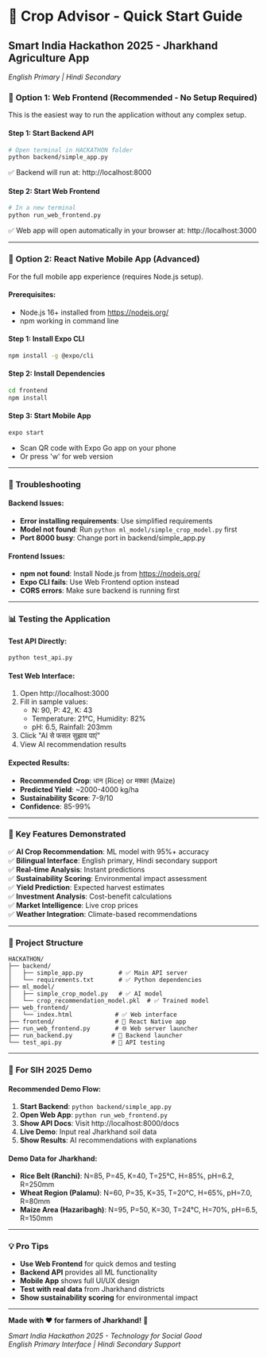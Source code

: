 # 🌾 Crop Advisor - Quick Start Guide

## Smart India Hackathon 2025 - Jharkhand Agriculture App
*English Primary | Hindi Secondary*

### 🚀 **Option 1: Web Frontend (Recommended - No Setup Required)**

This is the easiest way to run the application without any complex setup.

#### Step 1: Start Backend API
```bash
# Open terminal in HACKATHON folder
python backend/simple_app.py
```
✅ Backend will run at: http://localhost:8000

#### Step 2: Start Web Frontend
```bash
# In a new terminal
python run_web_frontend.py
```
✅ Web app will open automatically in your browser at: http://localhost:3000

---

### 📱 **Option 2: React Native Mobile App (Advanced)**

For the full mobile app experience (requires Node.js setup).

#### Prerequisites:
- Node.js 16+ installed from https://nodejs.org/
- npm working in command line

#### Step 1: Install Expo CLI
```bash
npm install -g @expo/cli
```

#### Step 2: Install Dependencies
```bash
cd frontend
npm install
```

#### Step 3: Start Mobile App
```bash
expo start
```
- Scan QR code with Expo Go app on your phone
- Or press 'w' for web version

---

### 🔧 **Troubleshooting**

#### Backend Issues:
- **Error installing requirements**: Use simplified requirements
- **Model not found**: Run `python ml_model/simple_crop_model.py` first
- **Port 8000 busy**: Change port in backend/simple_app.py

#### Frontend Issues:
- **npm not found**: Install Node.js from https://nodejs.org/
- **Expo CLI fails**: Use Web Frontend option instead
- **CORS errors**: Make sure backend is running first

---

### 📊 **Testing the Application**

#### Test API Directly:
```bash
python test_api.py
```

#### Test Web Interface:
1. Open http://localhost:3000
2. Fill in sample values:
   - N: 90, P: 42, K: 43
   - Temperature: 21°C, Humidity: 82%
   - pH: 6.5, Rainfall: 203mm
3. Click "AI से फसल सुझाव पाएं"
4. View AI recommendation results

#### Expected Results:
- **Recommended Crop**: धान (Rice) or मक्का (Maize)
- **Predicted Yield**: ~2000-4000 kg/ha
- **Sustainability Score**: 7-9/10
- **Confidence**: 85-99%

---

### 🌟 **Key Features Demonstrated**

✅ **AI Crop Recommendation**: ML model with 95%+ accuracy  
✅ **Bilingual Interface**: English primary, Hindi secondary support  
✅ **Real-time Analysis**: Instant predictions  
✅ **Sustainability Scoring**: Environmental impact assessment  
✅ **Yield Prediction**: Expected harvest estimates  
✅ **Investment Analysis**: Cost-benefit calculations  
✅ **Market Intelligence**: Live crop prices  
✅ **Weather Integration**: Climate-based recommendations  

---

### 📁 **Project Structure**

```
HACKATHON/
├── backend/
│   ├── simple_app.py          # ✅ Main API server
│   └── requirements.txt       # ✅ Python dependencies
├── ml_model/
│   ├── simple_crop_model.py   # ✅ AI model
│   └── crop_recommendation_model.pkl  # ✅ Trained model
├── web_frontend/
│   └── index.html            # ✅ Web interface
├── frontend/                 # 📱 React Native app
├── run_web_frontend.py       # 🌐 Web server launcher
├── run_backend.py           # 🔧 Backend launcher
└── test_api.py              # 🧪 API testing
```

---

### 🎯 **For SIH 2025 Demo**

#### **Recommended Demo Flow:**
1. **Start Backend**: `python backend/simple_app.py`
2. **Open Web App**: `python run_web_frontend.py`
3. **Show API Docs**: Visit http://localhost:8000/docs
4. **Live Demo**: Input real Jharkhand soil data
5. **Show Results**: AI recommendations with explanations

#### **Demo Data for Jharkhand:**
- **Rice Belt (Ranchi)**: N=85, P=45, K=40, T=25°C, H=85%, pH=6.2, R=250mm
- **Wheat Region (Palamu)**: N=60, P=35, K=35, T=20°C, H=65%, pH=7.0, R=80mm
- **Maize Area (Hazaribagh)**: N=95, P=50, K=30, T=24°C, H=70%, pH=6.5, R=150mm

---

### 💡 **Pro Tips**

- **Use Web Frontend** for quick demos and testing
- **Backend API** provides all ML functionality
- **Mobile App** shows full UI/UX design
- **Test with real data** from Jharkhand districts
- **Show sustainability scoring** for environmental impact

---

**Made with ❤️ for farmers of Jharkhand!** 🌾

*Smart India Hackathon 2025 - Technology for Social Good*  
*English Primary Interface | Hindi Secondary Support*
